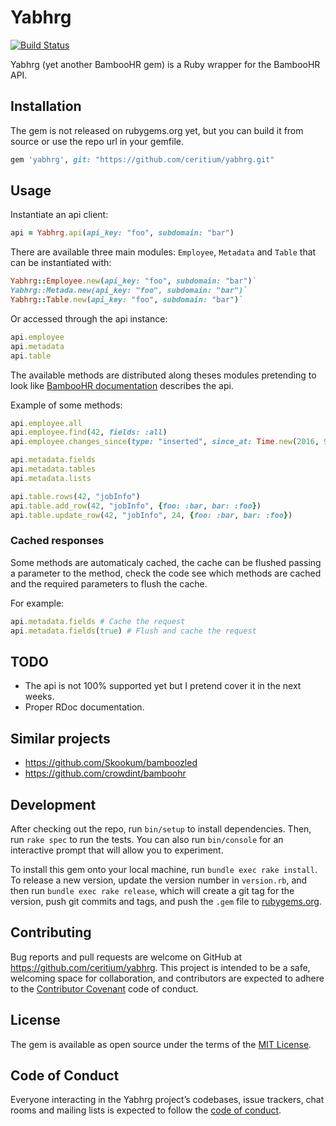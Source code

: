 # Yabhrg

[![Build Status](https://travis-ci.org/ceritium/yabhrg.svg?branch=master)](https://travis-ci.org/ceritium/yabhrg)

Yabhrg (yet another BambooHR gem) is a Ruby wrapper for the BambooHR API.

## Installation

The gem is not released on rubygems.org yet, but you can build it from source or use the repo url in your gemfile.

```ruby
gem 'yabhrg', git: "https://github.com/ceritium/yabhrg.git"
```

## Usage

Instantiate an api client:

```ruby
api = Yabhrg.api(api_key: "foo", subdomain: "bar")
```

There are available three main modules: `Employee`, `Metadata` and `Table` that can be instantiated with:

```ruby
Yabhrg::Employee.new(api_key: "foo", subdomain: "bar")`
Yabhrg::Metada.new(api_key: "foo", subdomain: "bar")`
Yabhrg::Table.new(api_key: "foo", subdomain: "bar")`
```

Or accessed through the api instance:

```ruby
api.employee
api.metadata
api.table
```

The available methods are distributed along theses modules pretending to look like [BambooHR documentation](https://www.bamboohr.com/api/documentation/) describes the api.

Example of some methods:

```ruby
api.employee.all
api.employee.find(42, fields: :all)
api.employee.changes_since(type: "inserted", since_at: Time.new(2016, 9, 23, 0o2, 40, 0))

api.metadata.fields
api.metadata.tables
api.metadata.lists

api.table.rows(42, "jobInfo")
api.table.add_row(42, "jobInfo", {foo: :bar, bar: :foo})
api.table.update_row(42, "jobInfo", 24, {foo: :bar, bar: :foo})
```

### Cached responses

Some methods are automaticaly cached, the cache can be flushed passing a parameter to the method, check the code see which methods are cached and the required parameters to flush the cache.

For example:

```ruby
api.metadata.fields # Cache the request
api.metadata.fields(true) # Flush and cache the request
```

## TODO

- The api is not 100% supported yet but I pretend cover it in the next weeks.
- Proper RDoc documentation.

## Similar projects

- https://github.com/Skookum/bamboozled
- https://github.com/crowdint/bamboohr

## Development

After checking out the repo, run `bin/setup` to install dependencies. Then, run `rake spec` to run the tests. You can also run `bin/console` for an interactive prompt that will allow you to experiment.

To install this gem onto your local machine, run `bundle exec rake install`. To release a new version, update the version number in `version.rb`, and then run `bundle exec rake release`, which will create a git tag for the version, push git commits and tags, and push the `.gem` file to [rubygems.org](https://rubygems.org).

## Contributing

Bug reports and pull requests are welcome on GitHub at https://github.com/ceritium/yabhrg. This project is intended to be a safe, welcoming space for collaboration, and contributors are expected to adhere to the [Contributor Covenant](http://contributor-covenant.org) code of conduct.

## License

The gem is available as open source under the terms of the [MIT License](https://opensource.org/licenses/MIT).

## Code of Conduct

Everyone interacting in the Yabhrg project’s codebases, issue trackers, chat rooms and mailing lists is expected to follow the [code of conduct](https://github.com/[USERNAME]/yabhrg/blob/master/CODE_OF_CONDUCT.md).

